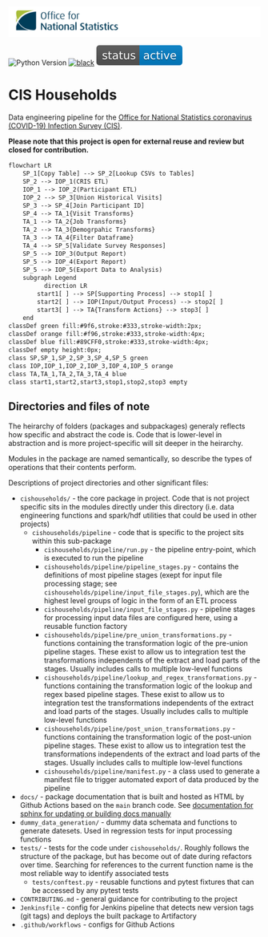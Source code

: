 <img src="https://github.com/datasciencecampus/awesome-campus/blob/master/ons_logo.png">

![Python Version](https://img.shields.io/badge/Python-3.6.8-blue.svg)
[![black](https://img.shields.io/badge/code%20style-black-000000.svg)](https://github.com/ambv/black)
[![status: active](https://github.com/GIScience/badges/raw/master/status/active.svg)](https://github.com/GIScience/badges#active)

# CIS Households

Data engineering pipeline for the [Office for National Statistics coronavirus (COVID-19) Infection Survey (CIS)](https://www.ons.gov.uk/peoplepopulationandcommunity/healthandsocialcare/conditionsanddiseases/bulletins/coronaviruscovid19infectionsurveypilot/previousReleases).

**Please note that this project is open for external reuse and review but closed for contribution.**

```mermaid
flowchart LR
    SP_1[Copy Table] --> SP_2[Lookup CSVs to Tables]
    SP_2 --> IOP_1(CRIS ETL)
    IOP_1 --> IOP_2(Participant ETL)
    IOP_2 --> SP_3[Union Historical Visits]
    SP_3 --> SP_4[Join Participant ID]
    SP_4 --> TA_1{Visit Transforms}
    TA_1 --> TA_2{Job Transforms}
    TA_2 --> TA_3{Demogrpahic Transforms}
    TA_3 --> TA_4{Filter Dataframe}
    TA_4 --> SP_5[Validate Survey Responses]
    SP_5 --> IOP_3(Output Report)
    SP_5 --> IOP_4(Export Report)
    SP_5 --> IOP_5(Export Data to Analysis)
    subgraph Legend
          direction LR
        start1[ ] --> SP[Supporting Process] --> stop1[ ]
        start2[ ] --> IOP(Input/Output Process) --> stop2[ ]
        start3[ ] --> TA{Transform Actions} --> stop3[ ]
    end
classDef green fill:#9f6,stroke:#333,stroke-width:2px;
classDef orange fill:#f96,stroke:#333,stroke-width:4px;
classDef blue fill:#89CFF0,stroke:#333,stroke-width:4px;
classDef empty height:0px;
class SP,SP_1,SP_2,SP_3,SP_4,SP_5 green
class IOP,IOP_1,IOP_2,IOP_3,IOP_4,IOP_5 orange
class TA,TA_1,TA_2,TA_3,TA_4 blue
class start1,start2,start3,stop1,stop2,stop3 empty
```

## Directories and files of note

The heirarchy of folders (packages and subpackages) generaly reflects how specific and abstract the code is. Code that is lower-level in abstraction and is more project-specific will sit deeper in the heirarchy.

Modules in the package are named semantically, so describe the types of operations that their contents perform.

Descriptions of project directories and other significant files:
* `cishouseholds/` - the core package in project. Code that is not project specific sits in the modules directly under this directory (i.e. data engineering functions and spark/hdf utilities that could be used in other projects)
    * `cishouseholds/pipeline` - code that is specific to the project sits within this sub-package
        * `cishouseholds/pipeline/run.py` - the pipeline entry-point, which is executed to run the pipeline
        * `cishouseholds/pipeline/pipeline_stages.py` - contains the definitions of most pipeline stages (exept for input file processing stage; see `cishouseholds/pipeline/input_file_stages.py`), which are the highest level groups of logic in the form of an ETL process
        * `cishouseholds/pipeline/input_file_stages.py` - pipeline stages for processing input data files are configured here, using a reusable function factory
        * `cishouseholds/pipeline/pre_union_transformations.py` - functions containing the transformation logic of the pre-union pipeline stages. These exist to allow us to integration test the transformations independents of the extract and load parts of the stages. Usually includes calls to multiple low-level functions
        * `cishouseholds/pipeline/lookup_and_regex_transformations.py` - functions containing the transformation logic of the lookup and regex based pipeline stages. These exist to allow us to integration test the transformations independents of the extract and load parts of the stages. Usually includes calls to multiple low-level functions
        * `cishouseholds/pipeline/post_union_transformations.py` - functions containing the transformation logic of the post-union pipeline stages. These exist to allow us to integration test the transformations independents of the extract and load parts of the stages. Usually includes calls to multiple low-level functions
        * `cishouseholds/pipeline/manifest.py` - a class used to generate a manifest file to trigger automated export of data produced by the pipeline
* `docs/` - package documentation that is built and hosted as HTML by Github Actions based on the `main` branch code. See [documentation for sphinx for updating or building docs manually](https://www.sphinx-doc.org/en/master/)
* `dummy_data_generation/` - dummy data schemata and functions to generate datesets. Used in regression tests for input processing functions
* `tests/` - tests for the code under `cishouseholds/`. Roughly follows the structure of the package, but has become out of date during refactors over time. Searching for references to the current function name is the most reliable way to identify associated tests
    * `tests/conftest.py` - reusable functions and pytest fixtures that can be accessed by any pytest tests
* `CONTRIBUTING.md` - general guidance for contributing to the project
* `Jenkinsfile` - config for Jenkins pipeline that detects new version tags (git tags) and deploys the built package to Artifactory
* `.github/workflows` - configs for Github Actions
